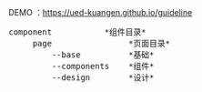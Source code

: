 DEMO ：https://ued-kuangen.github.io/guideline
<pre>component           *组件目录*
     page                *页面目录*
         --base          *基础*
         --components    *组件*
         --design        *设计*</pre>
